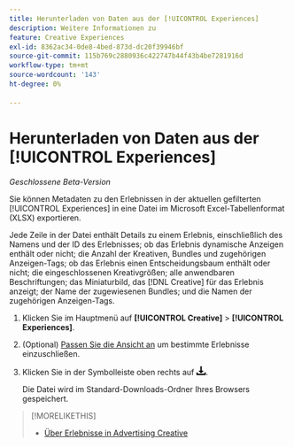 ```yaml
---
title: Herunterladen von Daten aus der [!UICONTROL Experiences]
description: Weitere Informationen zu
feature: Creative Experiences
exl-id: 8362ac34-0de8-4bed-873d-dc20f39946bf
source-git-commit: 115b769c2880936c422747b44f43b4be7281916d
workflow-type: tm+mt
source-wordcount: '143'
ht-degree: 0%

---
```


# Herunterladen von Daten aus der [!UICONTROL Experiences]

*Geschlossene Beta-Version*

Sie können Metadaten zu den Erlebnissen in der aktuellen gefilterten [!UICONTROL Experiences] in eine Datei im Microsoft Excel-Tabellenformat (XLSX) exportieren.

Jede Zeile in der Datei enthält Details zu einem Erlebnis, einschließlich des Namens und der ID des Erlebnisses; ob das Erlebnis dynamische Anzeigen enthält oder nicht; die Anzahl der Kreativen, Bundles und zugehörigen Anzeigen-Tags; ob das Erlebnis einen Entscheidungsbaum enthält oder nicht; die eingeschlossenen Kreativgrößen; alle anwendbaren Beschriftungen; das Miniaturbild, das [!DNL Creative] für das Erlebnis anzeigt; der Name der zugewiesenen Bundles; und die Namen der zugehörigen Anzeigen-Tags.

1. Klicken Sie im Hauptmenü auf **[!UICONTROL Creative]** > **[!UICONTROL Experiences]**.

1. (Optional) [Passen Sie die Ansicht an](/help/creative/introduction/customize-data-views.md) um bestimmte Erlebnisse einzuschließen.

1. Klicken Sie in der Symbolleiste oben rechts auf ![Herunterladen](/help/creative/assets/download.png "Herunterladen").

   Die Datei wird im Standard-Downloads-Ordner Ihres Browsers gespeichert.

>[!MORELIKETHIS]
>* [Über Erlebnisse in Advertising Creative](/help/creative/experiences/experience-about.md)
